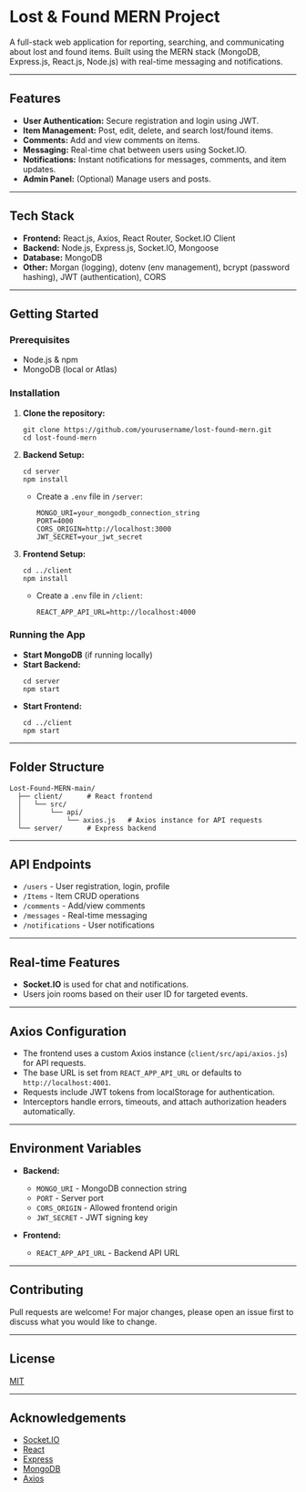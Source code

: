 # Lost & Found MERN Project

A full-stack web application for reporting, searching, and communicating about lost and found items. Built using the MERN stack (MongoDB, Express.js, React.js, Node.js) with real-time messaging and notifications.

---

## Features

- **User Authentication:** Secure registration and login using JWT.
- **Item Management:** Post, edit, delete, and search lost/found items.
- **Comments:** Add and view comments on items.
- **Messaging:** Real-time chat between users using Socket.IO.
- **Notifications:** Instant notifications for messages, comments, and item updates.
- **Admin Panel:** (Optional) Manage users and posts.

---

## Tech Stack

- **Frontend:** React.js, Axios, React Router, Socket.IO Client
- **Backend:** Node.js, Express.js, Socket.IO, Mongoose
- **Database:** MongoDB
- **Other:** Morgan (logging), dotenv (env management), bcrypt (password hashing), JWT (authentication), CORS

---

## Getting Started

### Prerequisites

- Node.js & npm
- MongoDB (local or Atlas)

### Installation

1. **Clone the repository:**
   ```
   git clone https://github.com/yourusername/lost-found-mern.git
   cd lost-found-mern
   ```

2. **Backend Setup:**
   ```
   cd server
   npm install
   ```
   - Create a `.env` file in `/server`:
     ```
     MONGO_URI=your_mongodb_connection_string
     PORT=4000
     CORS_ORIGIN=http://localhost:3000
     JWT_SECRET=your_jwt_secret
     ```

3. **Frontend Setup:**
   ```
   cd ../client
   npm install
   ```
   - Create a `.env` file in `/client`:
     ```
     REACT_APP_API_URL=http://localhost:4000
     ```

### Running the App

- **Start MongoDB** (if running locally)
- **Start Backend:**
  ```
  cd server
  npm start
  ```
- **Start Frontend:**
  ```
  cd ../client
  npm start
  ```

---

## Folder Structure

```
Lost-Found-MERN-main/
  ├── client/      # React frontend
  │   └── src/
  │       └── api/
  │           └── axios.js   # Axios instance for API requests
  └── server/      # Express backend
```

---

## API Endpoints

- `/users` - User registration, login, profile
- `/Items` - Item CRUD operations
- `/comments` - Add/view comments
- `/messages` - Real-time messaging
- `/notifications` - User notifications

---

## Real-time Features

- **Socket.IO** is used for chat and notifications.
- Users join rooms based on their user ID for targeted events.

---

## Axios Configuration

- The frontend uses a custom Axios instance (`client/src/api/axios.js`) for API requests.
- The base URL is set from `REACT_APP_API_URL` or defaults to `http://localhost:4001`.
- Requests include JWT tokens from localStorage for authentication.
- Interceptors handle errors, timeouts, and attach authorization headers automatically.

---

## Environment Variables

- **Backend:**  
  - `MONGO_URI` - MongoDB connection string  
  - `PORT` - Server port  
  - `CORS_ORIGIN` - Allowed frontend origin  
  - `JWT_SECRET` - JWT signing key

- **Frontend:**  
  - `REACT_APP_API_URL` - Backend API URL

---

## Contributing

Pull requests are welcome! For major changes, please open an issue first to discuss what you would like to change.

---

## License

[MIT](LICENSE)

---

## Acknowledgements

- [Socket.IO](https://socket.io/)
- [React](https://reactjs.org/)
- [Express](https://expressjs.com/)
- [MongoDB](https://www.mongodb.com/)
- [Axios](https://axios-http.com/)
